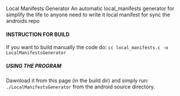 <h8><string>Local Manifests Generator</strong></h8>
An automatic local_manifests generator for simplify the life to anyone need to write it local manifest for sync the androids repo

<h4><strong>INSTRUCTION FOR BUILD</h4></strong>
If you want to build manually the code do: 
<code>cc local_manifests.c -o LocalManifestsGenerator</code>
<h5><strong>USING THE PROGRAM </strong> </h5>
Dawnload it from this page (in the build dir) and simply run:
<code>./LocalManifestsGenerator</code> 
from the android source directory.
